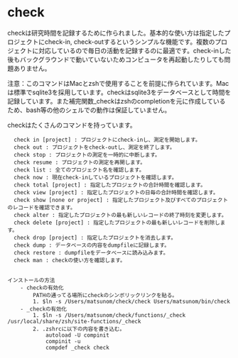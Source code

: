 # check
  checkは研究時間を記録するために作られました。基本的な使い方は指定したプロジェクトにcheck-in, check-outするというシンプルな機能です。複数のプロジェクトに対応しているので毎日の活動を記録するのに最適です。check-inした後もバックグラウンドで動いていないためコンピュータを再起動したりしても問題ありません。
  
  注意：このコマンドはMacとzshで使用することを前提に作られています。Macは標準でsqlite3を採用しています。checkはsqlite3をデータベースとして時間を記録しています。また補完関数_checkはzshのcompletionを元に作成しているため、bash等の他のシェルでの動作は保証していません。
  
  checkはたくさんのコマンドを持っています。

      check in [project] : プロジェクトにcheck-inし、測定を開始します。
      check out : プロジェクトをcheck-outし、測定を終了します。
      check stop : プロジェクトの測定を一時的に中断します。
      check resume : プロジェクトの測定を再開します。
      check list : 全てのプロジェクト名を確認します。
      check now : 現在check-inしているプロジェクトを確認します。
      check total [project] : 指定したプロジェクトの合計時間を確認します。
      check view [project] : 指定したプロジェクトの日毎の合計時間を確認します。
      check show [none or project] : 指定したプロジェクト及びすべてのプロジェクトのレコードを確認できます。
      check alter : 指定したプロジェクトの最も新しいレコードの終了時刻を変更します。
      check delete [project] : 指定したプロジェクトの最も新しいレコードを削除します。
      check drop [project] : 指定したプロジェクトを消去します。
      check dump : データベースの内容をdumpfileに記録します。
      check restore : dumpfileをデータベースに読み込みます。
      check man : checkの使い方を確認します。


    インストールの方法
        - checkの有効化
            PATHの通ってる場所にcheckのシンボリックリンクを貼る。
            1. $ln -s /Users/matsunom/check/check Users/matsunom/bin/check
        - _checkの有効化
            1. $ln -s /Users/matsunom/check/functions/_check /usr/local/share/zsh/site-functions/_check
            2. .zshrcに以下の内容を書き込む。
                autoload -U compinit
                compinit -u
                compdef _check check